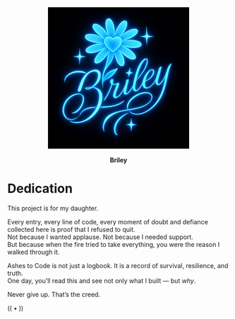 <div align="center">
  <img src="assets/briley.png" alt="Ashes to Code Banner" width="320" />

  <br/>

  <b>Briley</b>

</div>


# Dedication

This project is for my daughter.


Every entry, every line of code, every moment of doubt and defiance collected here is proof that I refused to quit.  
Not because I wanted applause. Not because I needed support.  
But because when the fire tried to take everything, you were the reason I walked through it.

Ashes to Code is not just a logbook. It is a record of survival, resilience, and truth.  
One day, you’ll read this and see not only what I built — but *why*.

Never give up. That’s the creed.

(( • ))
